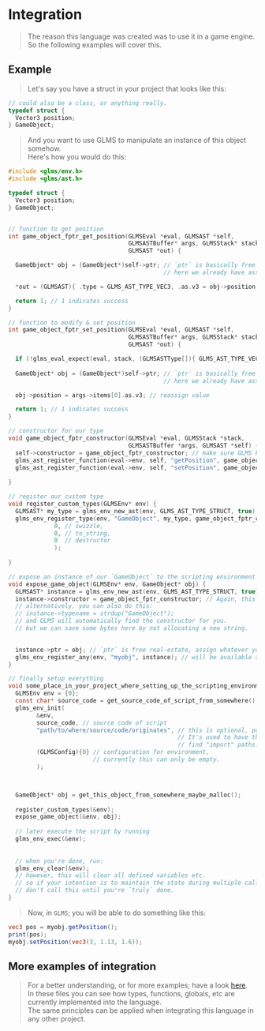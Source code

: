 # Integration
> The reason this language was created was to use it in a game engine.  
> So the following examples will cover this.

## Example
> Let's say you have a struct in your project that looks like this:
```C
// could also be a class, or anything really.
typedef struct {
  Vector3 position;
} GameObject;
```
> And you want to use GLMS to manipulate an instance of this object somehow.  
> Here's how you would do this:
```C
#include <glms/env.h>
#include <glms/ast.h>

typedef struct {
  Vector3 position;
} GameObject;


// function to get position
int game_object_fptr_get_position(GLMSEval *eval, GLMSAST *self,
                                  GLMSASTBuffer* args, GLMSStack* stack,
                                  GLMSAST *out) {

  GameObject* obj = (GameObject*)self->ptr; // `ptr` is basically free real-estate, you can assign whatever you want to it.
                                            // here we already have assigned an instance of `GameObject` to it.

  *out = (GLMSAST){ .type = GLMS_AST_TYPE_VEC3, .as.v3 = obj->position }; // we return a vec3

  return 1; // 1 indicates success
}

// function to modify & set position
int game_object_fptr_set_position(GLMSEval *eval, GLMSAST *self,
                                  GLMSASTBuffer* args, GLMSStack* stack,
                                  GLMSAST *out) {

  if (!glms_eval_expect(eval, stack, (GLMSASTType[]){ GLMS_AST_TYPE_VEC3 }, 1, args)) return 0; // we expect to receive a vec3
  
  GameObject* obj = (GameObject*)self->ptr; // `ptr` is basically free real-estate, you can assign whatever you want to it.
                                            // here we already have assigned an instance of `GameObject` to it.

  obj->position = args->items[0].as.v3; // reassign value

  return 1; // 1 indicates success
}

// constructor for our type
void game_object_fptr_constructor(GLMSEval *eval, GLMSStack *stack,
                                  GLMSASTBuffer *args, GLMSAST *self) {
  self->constructor = game_object_fptr_constructor; // make sure GLMS knows how to re-construct instances of this type.
  glms_ast_register_function(eval->env, self, "getPosition", game_object_fptr_get_position);
  glms_ast_register_function(eval->env, self, "setPosition", game_object_fptr_set_position);
  
}

// register our custom type
void register_custom_types(GLMSEnv* env) {
  GLMSAST* my_type = glms_env_new_ast(env, GLMS_AST_TYPE_STRUCT, true);
  glms_env_register_type(env, "GameObject", my_type, game_object_fptr_constructor,
			 0, // swizzle,
			 0, // to_string,
			 0  // destructor
			 );
  
}

// expose an instance of our `GameObject` to the scripting environment
void expose_game_object(GLMSEnv* env, GameObject* obj) {
  GLMSAST* instance = glms_env_new_ast(env, GLMS_AST_TYPE_STRUCT, true);
  instance->constructor = game_object_fptr_constructor; // Again, this is our way of letting GLMS know what type this is. 
  // alternatively, you can also do this:
  // instance->typename = strdup("GameObject");
  // and GLMS will automatically find the constructor for you.
  // but we can save some bytes here by not allocating a new string.
  

  instance->ptr = obj; // `ptr` is free real-estate, assign whatever you want to it.
  glms_env_register_any(env, "myobj", instance); // will be available as a global variable called "myobj"
}

// finally setup everything
void some_place_in_your_project_where_setting_up_the_scripting_environment_is_appropriate() {
  GLMSEnv env = {0};
  const char* source_code = get_source_code_of_script_from_somewhere();
  glms_env_init(
		&env,
		source_code, // source code of script
		"path/to/where/source/code/originates", // this is optional, put a `0` if you don't want to use this.
		                                        // It's used to have the scripting environment more intelligently
		                                        // find "import" paths.
		(GLMSConfig){0} // configuration for environment,
		                // currently this can only be empty.
		);



  GameObject* obj = get_this_object_from_somewhere_maybe_malloc();
  
  register_custom_types(&env);
  expose_game_object(&env, obj);
  
  // later execute the script by running
  glms_env_exec(&env);
  
  
  // when you're done, run:
  glms_env_clear(&env);
  // however, this will clear all defined variables etc.
  // so if your intention is to maintain the state during multiple calls,
  // don't call this until you're `truly` done.
}
```

> Now, in `GLMS`; you will be able to do something like this:
```glsl
vec3 pos = myobj.getPosition();
print(pos);
myobj.setPosition(vec3(3, 1.13, 1.6));
```

## More examples of integration
> For a better understanding, or for more examples; have a look [here](https://github.com/sebbekarlsson/glms/tree/master/src/modules).  
> In these files you can see how types, functions, globals, etc are currently implemented into the language.  
> The same principles can be applied when integrating this language in any other project.
